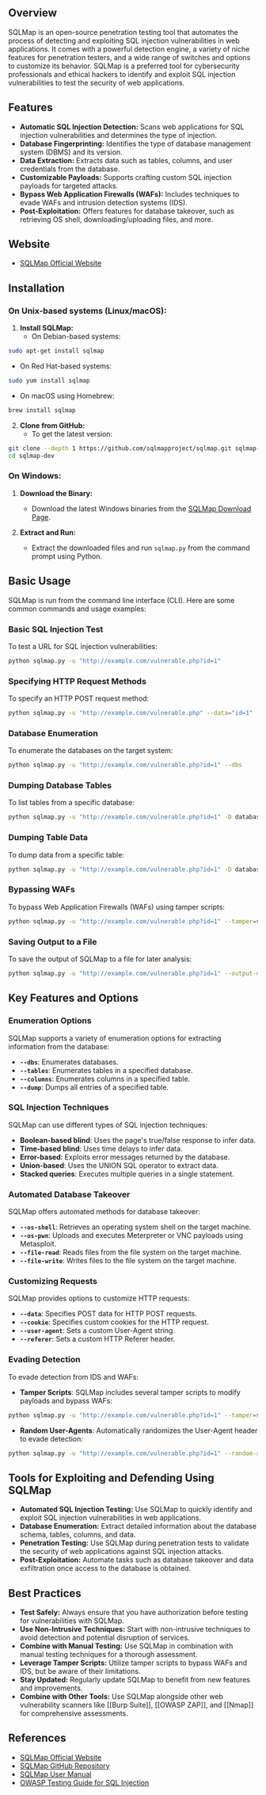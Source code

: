 ## Overview
SQLMap is an open-source penetration testing tool that automates the process of detecting and exploiting SQL injection vulnerabilities in web applications. It comes with a powerful detection engine, a variety of niche features for penetration testers, and a wide range of switches and options to customize its behavior. SQLMap is a preferred tool for cybersecurity professionals and ethical hackers to identify and exploit SQL injection vulnerabilities to test the security of web applications.

## Features
- **Automatic SQL Injection Detection:** Scans web applications for SQL injection vulnerabilities and determines the type of injection.
- **Database Fingerprinting:** Identifies the type of database management system (DBMS) and its version.
- **Data Extraction:** Extracts data such as tables, columns, and user credentials from the database.
- **Customizable Payloads:** Supports crafting custom SQL injection payloads for targeted attacks.
- **Bypass Web Application Firewalls (WAFs):** Includes techniques to evade WAFs and intrusion detection systems (IDS).
- **Post-Exploitation:** Offers features for database takeover, such as retrieving OS shell, downloading/uploading files, and more.

## Website
- [SQLMap Official Website](https://sqlmap.org/)

## Installation

### On Unix-based systems (Linux/macOS):
1. **Install SQLMap:**
   - On Debian-based systems:
```sh
sudo apt-get install sqlmap
```
   - On Red Hat-based systems:
```sh
sudo yum install sqlmap
```
   - On macOS using Homebrew:
```sh
brew install sqlmap
```

2. **Clone from GitHub:**
   - To get the latest version:
```sh
git clone --depth 1 https://github.com/sqlmapproject/sqlmap.git sqlmap-dev
cd sqlmap-dev
```

### On Windows:
1. **Download the Binary:**
   - Download the latest Windows binaries from the [SQLMap Download Page](https://sqlmap.org/).

2. **Extract and Run:**
   - Extract the downloaded files and run `sqlmap.py` from the command prompt using Python.

## Basic Usage
SQLMap is run from the command line interface (CLI). Here are some common commands and usage examples:

### Basic SQL Injection Test
To test a URL for SQL injection vulnerabilities:
```sh
python sqlmap.py -u "http://example.com/vulnerable.php?id=1"
```

### Specifying HTTP Request Methods
To specify an HTTP POST request method:
```sh
python sqlmap.py -u "http://example.com/vulnerable.php" --data="id=1"
```

### Database Enumeration
To enumerate the databases on the target system:
```sh
python sqlmap.py -u "http://example.com/vulnerable.php?id=1" --dbs
```

### Dumping Database Tables
To list tables from a specific database:
```sh
python sqlmap.py -u "http://example.com/vulnerable.php?id=1" -D database_name --tables
```

### Dumping Table Data
To dump data from a specific table:
```sh
python sqlmap.py -u "http://example.com/vulnerable.php?id=1" -D database_name -T table_name --dump
```

### Bypassing WAFs
To bypass Web Application Firewalls (WAFs) using tamper scripts:
```sh
python sqlmap.py -u "http://example.com/vulnerable.php?id=1" --tamper=space2comment
```

### Saving Output to a File
To save the output of SQLMap to a file for later analysis:
```sh
python sqlmap.py -u "http://example.com/vulnerable.php?id=1" --output-dir=/path/to/output/
```

## Key Features and Options

### Enumeration Options
SQLMap supports a variety of enumeration options for extracting information from the database:
- **`--dbs`**: Enumerates databases.
- **`--tables`**: Enumerates tables in a specified database.
- **`--columns`**: Enumerates columns in a specified table.
- **`--dump`**: Dumps all entries of a specified table.

### SQL Injection Techniques
SQLMap can use different types of SQL injection techniques:
- **Boolean-based blind**: Uses the page's true/false response to infer data.
- **Time-based blind**: Uses time delays to infer data.
- **Error-based**: Exploits error messages returned by the database.
- **Union-based**: Uses the UNION SQL operator to extract data.
- **Stacked queries**: Executes multiple queries in a single statement.

### Automated Database Takeover
SQLMap offers automated methods for database takeover:
- **`--os-shell`**: Retrieves an operating system shell on the target machine.
- **`--os-pwn`**: Uploads and executes Meterpreter or VNC payloads using Metasploit.
- **`--file-read`**: Reads files from the file system on the target machine.
- **`--file-write`**: Writes files to the file system on the target machine.

### Customizing Requests
SQLMap provides options to customize HTTP requests:
- **`--data`**: Specifies POST data for HTTP POST requests.
- **`--cookie`**: Specifies custom cookies for the HTTP request.
- **`--user-agent`**: Sets a custom User-Agent string.
- **`--referer`**: Sets a custom HTTP Referer header.

### Evading Detection
To evade detection from IDS and WAFs:
- **Tamper Scripts**: SQLMap includes several tamper scripts to modify payloads and bypass WAFs:
```sh
python sqlmap.py -u "http://example.com/vulnerable.php?id=1" --tamper=space2comment
```
- **Random User-Agents**: Automatically randomizes the User-Agent header to evade detection:
```sh
python sqlmap.py -u "http://example.com/vulnerable.php?id=1" --random-agent
```

## Tools for Exploiting and Defending Using SQLMap

- **Automated SQL Injection Testing:** Use SQLMap to quickly identify and exploit SQL injection vulnerabilities in web applications.
- **Database Enumeration:** Extract detailed information about the database schema, tables, columns, and data.
- **Penetration Testing:** Use SQLMap during penetration tests to validate the security of web applications against SQL injection attacks.
- **Post-Exploitation:** Automate tasks such as database takeover and data exfiltration once access to the database is obtained.

## Best Practices
- **Test Safely:** Always ensure that you have authorization before testing for vulnerabilities with SQLMap.
- **Use Non-Intrusive Techniques:** Start with non-intrusive techniques to avoid detection and potential disruption of services.
- **Combine with Manual Testing:** Use SQLMap in combination with manual testing techniques for a thorough assessment.
- **Leverage Tamper Scripts:** Utilize tamper scripts to bypass WAFs and IDS, but be aware of their limitations.
- **Stay Updated:** Regularly update SQLMap to benefit from new features and improvements.
- **Combine with Other Tools:** Use SQLMap alongside other web vulnerability scanners like [[Burp Suite]], [[OWASP ZAP]], and [[Nmap]] for comprehensive assessments.

## References
- [SQLMap Official Website](https://sqlmap.org/)
- [SQLMap GitHub Repository](https://github.com/sqlmapproject/sqlmap)
- [SQLMap User Manual](https://github.com/sqlmapproject/sqlmap/wiki)
- [OWASP Testing Guide for SQL Injection](https://owasp.org/www-project-web-security-testing-guide/latest/4-Web_Application_Security_Testing/07-Testing_for_Weaknesses_in_Authentication/01-Testing_for_SQL_Injection)

